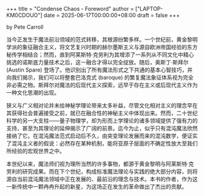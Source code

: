 +++
title = "Condense Chaos - Foreword"
author = ["LAPTOP-KM0CDOUO"]
date = 2025-06-17T00:00:00+08:00
draft = false
+++

by Pete Carroll

当今正发生于魔法前沿领域的范式转移，其根源纷繁多样。一个世纪前，黄金黎明学派的象征融合主义，将文艺复兴时期的赫尔墨斯主义与源自欧洲帝国经验的东方秘传学相结合；然而，直到阿莱斯特·克劳利为其增添了一系列从不同文化中精心挑选的诺斯底力量技术之后，这一融合才得以完全绽放。随后，奥斯丁·斯拜尔 (Austin Spare) 登场了。他识别出了所有魔法形式之下共通的基本心智技巧，并向我们揭示，我们可以将整套巴洛克式 (baroque) 的繁复魔法象征体系视为完全非必需之物。斯拜尔对魔法的后现代主义探索，远早于存在主义或后现代主义作为一种文化思潮的出现。

狭义与广义相对论并未给神秘学理论带来太多补益，尽管文化相对主义的理念早在其获得社会普遍接受之前，就已在融合性的神秘主义中体现出来。然而，二十世纪科学的另一大支柱——量子物理学，却为形而上学理论的诸多领域提供了强有力的支持，甚至为其理论的延伸揭示了广阔的前景。迄今为止，似乎只有混沌魔法欣然接纳了它。在混沌魔法范式启动后不久，由突变理论发展而来的混沌数学，便证实了混沌主义者的假说：必然存在某种机制，能将亚原子层面的不确定性放大至我们所经验的宏观世界之中。

本世纪以来，魔法师们视为理所当然的许多事物，都源于黄金黎明与阿莱斯特·克劳利的研究成果。而在下个世纪，构成标准魔法理论与实践的绝大部分内容，则将源自当前混沌魔法领域中正在发展的、最前沿的理念与技术。本书的作者，作为这一新传统中一颗冉冉升起的新星，为这场正在发生的革命做出了杰出的贡献。
